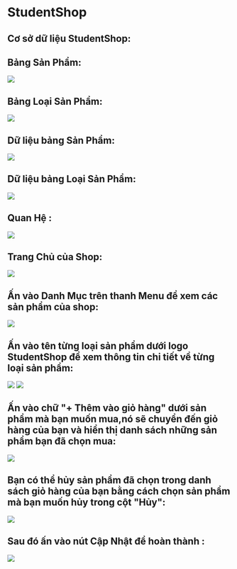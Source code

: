 # StudentShop

## Cơ sở dữ liệu StudentShop:

## Bảng Sản Phẩm:
<img src="https://scontent.fdad2-1.fna.fbcdn.net/v/t1.15752-9/71500739_475128396422877_539362710291218432_n.jpg?_nc_cat=107&_nc_oc=AQliG03jqmd6KdFBuy8jGHzMbCqrFTgQyd-TU6K5gHPPhWhG6IkxuE90T0XVBOlkg_M&_nc_ht=scontent.fdad2-1.fna&oh=4355f46ff33e3d31b7916f6f48aba984&oe=5E373512">

## Bảng Loại Sản Phẩm:
<img src="https://scontent.fdad2-1.fna.fbcdn.net/v/t1.15752-9/71309142_929011780830917_5567087603498352640_n.jpg?_nc_cat=111&_nc_oc=AQlJ_x_taGjpwUXe9KF_7dvkOElm2JEQpE5QR8oeGpORA2lbzu-g8bpzk4T-doMdksY&_nc_ht=scontent.fdad2-1.fna&oh=0a88540dde7574598106d82425a4a032&oe=5E35A26A">

## Dữ liệu bảng Sản Phẩm:
<img src="https://scontent.fdad1-1.fna.fbcdn.net/v/t1.15752-9/71311091_841720409555429_3289092148619640832_n.jpg?_nc_cat=106&_nc_oc=AQm3crrdR9X0hbrVbyTS0QmOB3E5I50LfpDlvddWHxBroRhb_bVrSHFkomzt2XY_39c&_nc_ht=scontent.fdad1-1.fna&oh=83d78890c8654d964bd359a4d7b78a6b&oe=5E248E63">

## Dữ liệu bảng Loại Sản Phẩm:
<img src="https://scontent.fdad2-1.fna.fbcdn.net/v/t1.15752-9/71594509_390090185006212_5724133589482733568_n.jpg?_nc_cat=101&_nc_oc=AQkifb6lOv8Nt_E3aaiMXAdi1T6UBvwd0SQeIgJnekpiHEGQDNNW26L009GwO_9sA3A&_nc_ht=scontent.fdad2-1.fna&oh=a38e811f6f000d28d3374c676f4e1ca3&oe=5E349A21">

## Quan Hệ :
<img src="https://scontent.fdad2-1.fna.fbcdn.net/v/t1.15752-9/71272840_390902451832082_5878180515768434688_n.jpg?_nc_cat=108&_nc_oc=AQkTj0lOzUAs0tqG_nbcXKX1OXuSu70AanPnFXcGE9W0AkZJFgAQ2_o6D-z2MK1D4FA&_nc_ht=scontent.fdad2-1.fna&oh=56aadd44a3b6dd32d9cb2e3dcc633924&oe=5E26EF4D">

## Trang Chủ của Shop:
<img src="https://scontent.fdad1-1.fna.fbcdn.net/v/t1.15752-9/70198171_418903878980796_1798579132146122752_n.png?_nc_cat=105&_nc_oc=AQlOTy4oo438BfuXvFaomhV1UYg3487FU6mcHbCLKVPvFJieHJxwWXw9MiwVhSCFuvA&_nc_ht=scontent.fdad1-1.fna&oh=042296b00bc559e7f0b6f5794135942a&oe=5DF84345">

## Ấn vào Danh Mục trên thanh Menu để xem các sản phẩm của shop:
<img src="https://scontent.fdad1-1.fna.fbcdn.net/v/t1.15752-9/70878212_2358012694462281_8016438836009631744_n.png?_nc_cat=104&_nc_oc=AQknRGasusiD84paYRyKFxaZ4vs5pkCSag_HR0jgaqDfIk7E-XUAytX4_LoRHsMtIQg&_nc_ht=scontent.fdad1-1.fna&oh=4c4b4392f42cab30ff8afd7dd37fbdc0&oe=5E013BBE">

## Ấn vào tên từng loại sản phẩm dưới logo StudentShop để xem thông tin chi tiết về từng loại sản phẩm:
<img src="https://scontent.fdad2-1.fna.fbcdn.net/v/t1.15752-9/70748618_378094693080501_6401133431626924032_n.png?_nc_cat=101&_nc_oc=AQk25ORyfREY7fCt8rRKyx7OJUZKtKiHPvFpv2taLHCH8UcWybctO6tykApRaboEJwk&_nc_ht=scontent.fdad2-1.fna&oh=5401db30da9d93b5657c6f8ba219c5f8&oe=5E0156C5">
<img src="https://scontent.fdad2-1.fna.fbcdn.net/v/t1.15752-9/70932411_724346304709564_3914610137637060608_n.png?_nc_cat=110&_nc_oc=AQmCvyRA0V6cr9VyqcEngGnc-GKSNgtXGynOprImr2yZ9fD40JCKS3pg71rpC1Irx5Y&_nc_ht=scontent.fdad2-1.fna&oh=7f33f895833c08d82ef25b4f4d796440&oe=5E31C33F">

## Ấn vào chữ "+ Thêm vào giỏ hàng" dưới sản phẩm mà bạn muốn mua,nó sẽ chuyển đến giỏ hàng của bạn và hiển thị danh sách những sản phẩm bạn đã chọn mua:

<img src="https://scontent.fdad1-1.fna.fbcdn.net/v/t1.15752-9/70903836_973970389615807_370123359398133760_n.png?_nc_cat=105&_nc_oc=AQkKnW6qARdcR9wgrrlVxWmg422YdtTMVf8ZMUlsxZQSqNjogDnM8le9RCtaya6sQy8&_nc_ht=scontent.fdad1-1.fna&oh=e18acc741f5e0b2198d24e63b65ecd8d&oe=5DF17BD8">

## Bạn có thể hủy sản phẩm đã chọn trong danh sách giỏ hàng của bạn bằng cách chọn sản phẩm mà bạn muốn hủy trong cột "Hủy":
<img src="https://scontent.fdad2-1.fna.fbcdn.net/v/t1.15752-9/71471380_439874736637183_4001812735548456960_n.png?_nc_cat=110&_nc_oc=AQnrzpoqZxqlwRtpfGB8OGbbsBGbcVdJD7V6cKEJcpNKAgGgXss4TZXWgchSf876-9M&_nc_ht=scontent.fdad2-1.fna&oh=58a543aa652862c7c771a31af4e4e78e&oe=5E037D36">

## Sau đó ấn vào nút Cập Nhật để hoàn thành :
<img src="https://scontent.fdad1-1.fna.fbcdn.net/v/t1.15752-9/71316195_2891507730864204_7359252360901689344_n.png?_nc_cat=102&_nc_oc=AQmYIp9XAXUNzsw2BGy0WgD1jmrYM-DbeuPXuBh_VNp9ZVdIK59ySPO0kauM834h6AI&_nc_ht=scontent.fdad1-1.fna&oh=f989539ee81ce7a69139656d63e64a7d&oe=5DF7FF7C">
